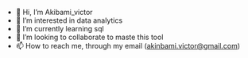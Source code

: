 - 👋 Hi, I’m Akibami_victor
- 👀 I’m interested in data analytics
- 🌱 I’m currently learning sql
- 💞️ I’m looking to collaborate to maste this tool
- 📫 How to reach me, through my email (akinbami.victor@gmail.com)

<!---
1989Victor/1989Victor is a ✨ special ✨ repository because its `README.md` (this file) appears on your GitHub profile.
You can click the Preview link to take a look at your changes.
--->
